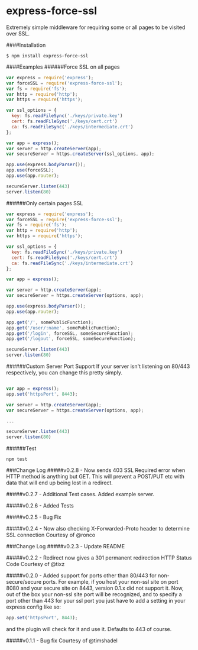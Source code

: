 express-force-ssl
=================
Extremely simple middleware for requiring some or all pages
to be visited over SSL.


####Installation
````
$ npm install express-force-ssl
````


####Examples
######Force SSL on all pages
```javascript
var express = require('express');
var forceSSL = require('express-force-ssl');
var fs = require('fs');
var http = require('http');
var https = require('https');

var ssl_options = {
  key: fs.readFileSync('./keys/private.key')
  cert: fs.readFileSync('./keys/cert.crt')
  ca: fs.readFileSync('./keys/intermediate.crt')
};

var app = express();
var server = http.createServer(app);
var secureServer = https.createServer(ssl_options, app);

app.use(express.bodyParser());
app.use(forceSSL);
app.use(app.router);

secureServer.listen(443)
server.listen(80)

```

######Only certain pages SSL
```javascript
var express = require('express');
var forceSSL = require('express-force-ssl');
var fs = require('fs');
var http = require('http');
var https = require('https');

var ssl_options = {
  key: fs.readFileSync('./keys/private.key')
  cert: fs.readFileSync('./keys/cert.crt')
  ca: fs.readFileSync('./keys/intermediate.crt')
};

var app = express();

var server = http.createServer(app);
var secureServer = https.createServer(options, app);

app.use(express.bodyParser());
app.use(app.router);

app.get('/', somePublicFunction);
app.get('/user/:name', somePublicFunction);
app.get('/login', forceSSL, someSecureFunction);
app.get('/logout', forceSSL, someSecureFunction);

secureServer.listen(443)
server.listen(80)
```

######Custom Server Port Support
If your server isn't listening on 80/443 respectively, you can change this pretty simply. 

```javascript

var app = express();
app.set('httpsPort', 8443);

var server = http.createServer(app);
var secureServer = https.createServer(options, app);

...

secureServer.listen(443)
server.listen(80)

```

######Test
```
npm test
```

###Change Log
#####v0.2.8 - Now sends 403 SSL Required error when HTTP method is anything but GET.
This will prevent a POST/PUT etc with data that will end up being lost in a redirect.

#####v0.2.7 - Additional Test cases. Added example server.

#####v0.2.6 - Added Tests

#####v0.2.5 - Bug Fix

#####v0.2.4 - Now also checking X-Forwarded-Proto header to determine SSL connection
Courtesy of @ronco

###Change Log
#####v0.2.3 - Update README

#####v0.2.2 - Redirect now gives a 301 permanent redirection HTTP Status Code
Courtesy of @tixz 

#####v0.2.0 - Added support for ports other than 80/443 for non-secure/secure ports.
For example, if you host your non-ssl site on port 8080 and your secure site on 8443, version 0.1.x did not support it.
Now, out of the box your non-ssl site port will be recognized, and to specify a port other than 443 for your ssl port
you just have to add a setting in your express config like so:
````javascript
app.set('httpsPort', 8443);
````
and the plugin will check for it and use it. Defaults to 443 of course.

#####v0.1.1 - Bug fix
Courtesy of @timshadel
